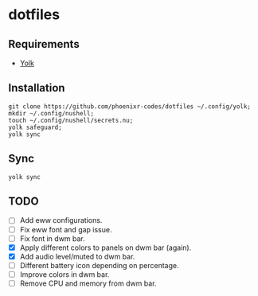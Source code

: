 # dotfiles

## Requirements

- [Yolk][]

## Installation

```nushell
git clone https://github.com/phoenixr-codes/dotfiles ~/.config/yolk;
mkdir ~/.config/nushell;
touch ~/.config/nushell/secrets.nu;
yolk safeguard;
yolk sync
```

## Sync

```console
yolk sync
```

## TODO

- [ ] Add eww configurations.
- [ ] Fix eww font and gap issue.
- [ ] Fix font in dwm bar.
- [x] Apply different colors to panels on dwm bar (again).
- [x] Add audio level/muted to dwm bar.
- [ ] Different battery icon depending on percentage.
- [ ] Improve colors in dwm bar.
- [ ] Remove CPU and memory from dwm bar.

[Yolk]: https://elkowar.github.io/yolk/

